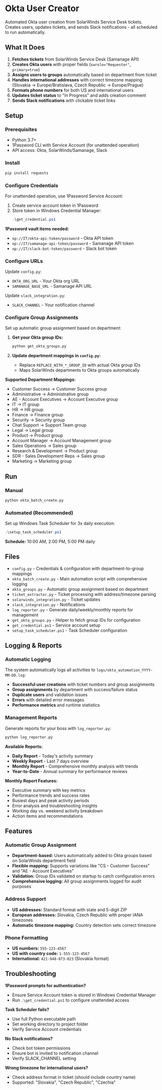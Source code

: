 # Okta User Creator

Automated Okta user creation from SolarWinds Service Desk tickets. Creates users, updates tickets, and sends Slack notifications - all scheduled to run automatically.

## What It Does

1. **Fetches tickets** from SolarWinds Service Desk (Samanage API)
2. **Creates Okta users** with proper fields (`swrole="Requester"`, `primary=true`)
3. **Assigns users to groups** automatically based on department from ticket
4. **Handles international addresses** with correct timezone mapping (Slovakia → Europe/Bratislava, Czech Republic → Europe/Prague)
5. **Formats phone numbers** for both US and international users
6. **Updates ticket status** to "In Progress" and adds creation comment
7. **Sends Slack notifications** with clickable ticket links

## Setup

### Prerequisites
- Python 3.7+
- 1Password CLI with Service Account (for unattended operation)
- API access: Okta, SolarWinds/Samanage, Slack

### Install
```bash
pip install requests
```

### Configure Credentials
For unattended operation, use 1Password Service Account:
1. Create service account token in 1Password
2. Store token in Windows Credential Manager:
   ```powershell
   .\get_credential.ps1
   ```

**1Password vault items needed:**
- `op://IT/okta-api-token/password` - Okta API token
- `op://IT/samanage-api-token/password` - Samanage API token  
- `op://IT/slack-bot-token/password` - Slack bot token

### Configure URLs
Update `config.py`:
- `OKTA_ORG_URL` - Your Okta org URL
- `SAMANAGE_BASE_URL` - Samanage API URL

Update `slack_integration.py`:
- `SLACK_CHANNEL` - Your notification channel

### Configure Group Assignments
Set up automatic group assignment based on department:

1. **Get your Okta group IDs:**
   ```bash
   python get_okta_groups.py
   ```

2. **Update department mappings in `config.py`:**
   - Replace `REPLACE_WITH_*_GROUP_ID` with actual Okta group IDs
   - Maps SolarWinds departments to Okta groups automatically

**Supported Department Mappings:**
- Customer Success → Customer Success group
- Administrative → Administrative group  
- AE - Account Executives → Account Executive group
- IT → IT group
- HR → HR group
- Finance → Finance group
- Security → Security group
- Chat Support → Support Team group
- Legal → Legal group
- Product → Product group
- Account Manager → Account Management group
- Sales Operations → Sales group
- Research & Development → Product group
- SDR - Sales Development Reps → Sales group
- Marketing → Marketing group

## Run

### Manual
```bash
python okta_batch_create.py
```

### Automated (Recommended)
Set up Windows Task Scheduler for 3x daily execution:
```powershell
.\setup_task_scheduler.ps1
```

**Schedule:** 10:00 AM, 2:00 PM, 5:00 PM daily

## Files

- `config.py` - Credentials & configuration with department-to-group mappings
- `okta_batch_create.py` - Main automation script with comprehensive logging
- `okta_groups.py` - Automatic group assignment based on department
- `ticket_extractor.py` - Ticket processing with address/timezone parsing
- `solarwinds_integration.py` - Ticket updates
- `slack_integration.py` - Notifications
- `log_reporter.py` - Generate daily/weekly/monthly reports for management
- `get_okta_groups.py` - Helper to fetch group IDs for configuration
- `get_credential.ps1` - Service account setup
- `setup_task_scheduler.ps1` - Task Scheduler configuration

## Logging & Reports

### Automatic Logging
The system automatically logs all activities to `logs/okta_automation_YYYY-MM-DD.log`:
-  **Successful user creations** with ticket numbers and group assignments
-  **Group assignments** by department with success/failure status
-  **Duplicate users** and validation issues
-  **Errors** with detailed error messages
-  **Performance metrics** and runtime statistics

### Management Reports
Generate reports for your boss with `log_reporter.py`:

```bash
python log_reporter.py
```

**Available Reports:**
- **Daily Report** - Today's activity summary
- **Weekly Report** - Last 7 days overview
- **Monthly Report** - Comprehensive monthly analysis with trends
- **Year-to-Date** - Annual summary for performance reviews

**Monthly Report Features:**
-  Executive summary with key metrics
-  Performance trends and success rates
-  Busiest days and peak activity periods
-  Error analysis and troubleshooting insights
-  Working day vs. weekend activity breakdown
-  Action items and recommendations

## Features

### Automatic Group Assignment
- **Department-based:** Users automatically added to Okta groups based on SolarWinds department field
- **Flexible mapping:** Supports variations like "CS - Customer Success" and "AE - Account Executives"
- **Validation:** Group IDs validated on startup to catch configuration errors
- **Comprehensive logging:** All group assignments logged for audit purposes

### Address Support
- **US addresses:** Standard format with state and 5-digit ZIP
- **European addresses:** Slovakia, Czech Republic with proper IANA timezones
- **Automatic timezone mapping:** Country detection sets correct timezone

### Phone Formatting
- **US numbers:** `555-123-4567`
- **US with country code:** `1-555-123-4567`
- **International:** `421-948-873-023` (Slovakia format)

## Troubleshooting

**1Password prompts for authentication?**
- Ensure Service Account token is stored in Windows Credential Manager
- Run `.\get_credential.ps1` to configure unattended access

**Task Scheduler fails?**  
- Use full Python executable path
- Set working directory to project folder
- Verify Service Account credentials

**No Slack notifications?**
- Check bot token permissions
- Ensure bot is invited to notification channel
- Verify SLACK_CHANNEL setting

**Wrong timezone for international users?**
- Check address format in ticket (should include country name)
- Supported: "Slovakia", "Czech Republic", "Czechia"
